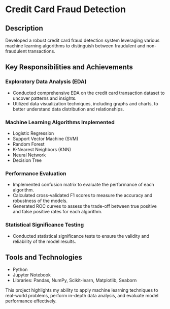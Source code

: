 # Credit Card Fraud Detection

## Description
Developed a robust credit card fraud detection system leveraging various machine learning algorithms to distinguish between fraudulent and non-fraudulent transactions.

## Key Responsibilities and Achievements

### Exploratory Data Analysis (EDA)
- Conducted comprehensive EDA on the credit card transaction dataset to uncover patterns and insights.
- Utilized data visualization techniques, including graphs and charts, to better understand data distribution and relationships.

### Machine Learning Algorithms Implemented
- Logistic Regression
- Support Vector Machine (SVM)
- Random Forest
- K-Nearest Neighbors (KNN)
- Neural Network
- Decision Tree

### Performance Evaluation
- Implemented confusion matrix to evaluate the performance of each algorithm.
- Calculated cross-validated F1 scores to measure the accuracy and robustness of the models.
- Generated ROC curves to assess the trade-off between true positive and false positive rates for each algorithm.

### Statistical Significance Testing
- Conducted statistical significance tests to ensure the validity and reliability of the model results.

## Tools and Technologies
- Python
- Jupyter Notebook
- Libraries: Pandas, NumPy, Scikit-learn, Matplotlib, Seaborn

This project highlights my ability to apply machine learning techniques to real-world problems, perform in-depth data analysis, and evaluate model performance effectively.
